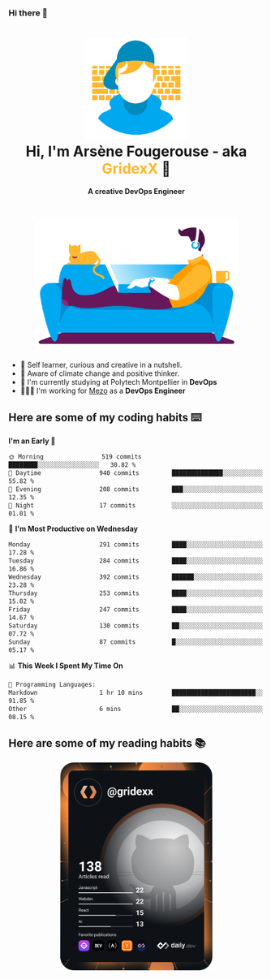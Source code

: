 ### Hi there 👋

<!--
**GridexX/gridexx** is a ✨ _special_ ✨ repository because its `README.md` (this file) appears on your GitHub profile.

Here are some ideas to get you started:

- 🔭 I’m currently working on ...
- 🌱 I’m currently learning ...
- 👯 I’m looking to collaborate on ...
- 🤔 I’m looking for help with ...
- 💬 Ask me about ...
- 📫 How to reach me: ...
- 😄 Pronouns: ...
- ⚡ Fun fact: ...
-->


<!-- Header -->
<h1 align="center">
  <img src="./images/user_profile.png" width="200">
  <br>
  Hi, I'm Arsène Fougerouse - aka <span style="color:#ffb72e">GridexX</span> 👋
</h1>


<p align="center">
  <b>A creative DevOps Engineer </b>
</p>
<br/>
<p align="center">
  <img src="./images/man_couch.png" width="400">
</p>

- 🎨 Self learner, curious and creative in a nutshell. 
- 🌱 Aware of climate change and positive thinker.
- 📕 I'm currently studying at Polytech Montpellier in **DevOps**
- 👨🏻‍💻 I'm working for [Mezo](https://meso-lr.umontpellier.fr/) as a **DevOps Engineer**


## Here are some of my coding habits ⌨️

<!-- Add a section about tech and Ops stack
  Like this one : https://github.com/Xanthus58#-tech-stack
-->
<!--START_SECTION:waka-->
**I'm an Early 🐤** 

```text
🌞 Morning                519 commits         ████████░░░░░░░░░░░░░░░░░   30.82 % 
🌆 Daytime                940 commits         ██████████████░░░░░░░░░░░   55.82 % 
🌃 Evening                208 commits         ███░░░░░░░░░░░░░░░░░░░░░░   12.35 % 
🌙 Night                  17 commits          ░░░░░░░░░░░░░░░░░░░░░░░░░   01.01 % 
```
📅 **I'm Most Productive on Wednesday** 

```text
Monday                   291 commits         ████░░░░░░░░░░░░░░░░░░░░░   17.28 % 
Tuesday                  284 commits         ████░░░░░░░░░░░░░░░░░░░░░   16.86 % 
Wednesday                392 commits         ██████░░░░░░░░░░░░░░░░░░░   23.28 % 
Thursday                 253 commits         ████░░░░░░░░░░░░░░░░░░░░░   15.02 % 
Friday                   247 commits         ████░░░░░░░░░░░░░░░░░░░░░   14.67 % 
Saturday                 130 commits         ██░░░░░░░░░░░░░░░░░░░░░░░   07.72 % 
Sunday                   87 commits          █░░░░░░░░░░░░░░░░░░░░░░░░   05.17 % 
```


📊 **This Week I Spent My Time On** 

```text
💬 Programming Languages: 
Markdown                 1 hr 10 mins        ███████████████████████░░   91.85 % 
Other                    6 mins              ██░░░░░░░░░░░░░░░░░░░░░░░   08.15 % 
```


<!--END_SECTION:waka-->

## Here are some of my reading habits 📚
<div  align="center">
  <img src="./images/devcard.svg" width="300">
</div>
